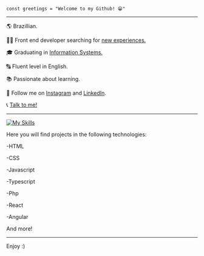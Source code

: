 
<code>const greetings = "Welcome to my Github! 😁"</code>

<hr>

<p>🌎 Brazillian.</p>
<p>👨‍💻 Front end developer searching for <a href="#">new experiences.</a></p>
<p>🎓 Graduating in <a href="#">Information Systems.</a></p>
<p>🔠 Fluent level in English.</p>
<p>📚 Passionate about learning.</p>
<p>📱 Follow me on <a href="https://www.instagram.com/jaoo.vitor/" target="_blank">Instagram</a> and <a href="https://www.linkedin.com/in/joão-vitor-borges-de-oliveira/" target="_blank">LinkedIn</a>.</p>
<p>📞 <a href="wa.me/5534996607639">Talk to me!</a></p>
<hr>

[![My Skills](https://skillicons.dev/icons?i=html,css,js,ts,tailwind,bootstrap,react,php,angular,vue,figma)](https://skillicons.dev)

Here you will find projects in the following technologies:
<p>-HTML</p> 
<p>-CSS</p> 
<p>-Javascript</p>
<p>-Typescript</p>
<p>-Php</p>
<p>-React</p>
<p>-Angular</p>
<p>And more!</p>

<hr>

Enjoy :)
